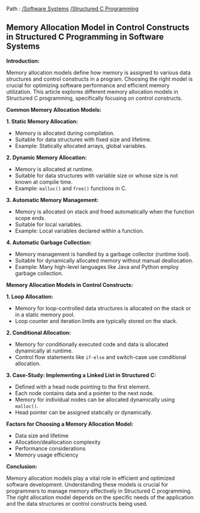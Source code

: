 Path : [/Software Systems](../../index.md) [/Structured C Programming](../index.md)
## Memory Allocation Model in Control Constructs in Structured C Programming in Software Systems

**Introduction:**

Memory allocation models define how memory is assigned to various data structures and control constructs in a program. Choosing the right model is crucial for optimizing software performance and efficient memory utilization. This article explores different memory allocation models in Structured C programming, specifically focusing on control constructs.


**Common Memory Allocation Models:**

**1. Static Memory Allocation:**

* Memory is allocated during compilation.
* Suitable for data structures with fixed size and lifetime.
* Example: Statically allocated arrays, global variables.


**2. Dynamic Memory Allocation:**

* Memory is allocated at runtime.
* Suitable for data structures with variable size or whose size is not known at compile time.
* Example: `malloc()` and `free()` functions in C.


**3. Automatic Memory Management:**

* Memory is allocated on stack and freed automatically when the function scope ends.
* Suitable for local variables.
* Example: Local variables declared within a function.


**4. Automatic Garbage Collection:**

* Memory management is handled by a garbage collector (runtime tool).
* Suitable for dynamically allocated memory without manual deallocation.
* Example: Many high-level languages like Java and Python employ garbage collection.


**Memory Allocation Models in Control Constructs:**

**1. Loop Allocation:**

* Memory for loop-controlled data structures is allocated on the stack or in a static memory pool.
* Loop counter and iteration limits are typically stored on the stack.


**2. Conditional Allocation:**

* Memory for conditionally executed code and data is allocated dynamically at runtime.
* Control flow statements like `if-else` and switch-case use conditional allocation.


**3. Case-Study: Implementing a Linked List in Structured C:**

* Defined with a head node pointing to the first element.
* Each node contains data and a pointer to the next node.
* Memory for individual nodes can be allocated dynamically using `malloc()`.
* Head pointer can be assigned statically or dynamically.


**Factors for Choosing a Memory Allocation Model:**

* Data size and lifetime
* Allocation/deallocation complexity
* Performance considerations
* Memory usage efficiency


**Conclusion:**

Memory allocation models play a vital role in efficient and optimized software development. Understanding these models is crucial for programmers to manage memory effectively in Structured C programming. The right allocation model depends on the specific needs of the application and the data structures or control constructs being used.
